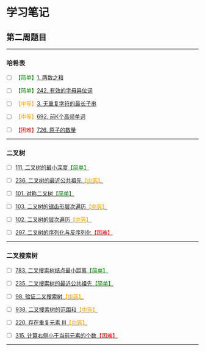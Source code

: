 # 学习笔记

## 第二周题目
---
### 哈希表
* [ ] <font color="green">【简单】</font>[1. 两数之和 ](https://leetcode-cn.com/problems/two-sum/)

* [ ] <font color=green>【简单】</font>[242. 有效的字母异位词](https://leetcode-cn.com/problems/valid-anagram/)

* [ ] <font color=orange>【中等】</font>[3. 无重复字符的最长子串](https://leetcode-cn.com/problems/longest-substring-without-repeating-characters)

* [ ] <font color=orange>【中等】</font>[692. 前K个高频单词](https://leetcode-cn.com/problems/top-k-frequent-words)

* [ ] <font color=red>【困难】</font>[726. 原子的数量](https://leetcode-cn.com/problems/number-of-atoms/)

---

### 二叉树
* [ ] [111. 二叉树的最小深度<font color=green>【简单】</font>](https://leetcode-cn.com/problems/minimum-depth-of-binary-tree/)

* [ ] [236. 二叉树的最近公共祖先<font color=orange>【中等】</font>](https://leetcode-cn.com/problems/lowest-common-ancestor-of-a-binary-tree/)

* [ ] [101. 对称二叉树<font color=green>【简单】</font>](https://leetcode-cn.com/problems/symmetric-tree/)

* [ ] [103. 二叉树的锯齿形层次遍历<font color=orange>【中等】</font>](https://leetcode-cn.com/problems/binary-tree-zigzag-level-order-traversal/)

* [ ] [102. 二叉树的层次遍历<font color=orange>【中等】</font>](https://leetcode-cn.com/problems/binary-tree-level-order-traversal/)

* [ ] [297. 二叉树的序列化与反序列化<font color=red>【困难】</font>](https://leetcode-cn.com/problems/serialize-and-deserialize-binary-tree/)


---

### 二叉搜索树
* [ ] [783. 二叉搜索树结点最小距离<font color=green>【简单】</font>](https://leetcode-cn.com/problems/minimum-distance-between-bst-nodes/)

* [ ] [235. 二叉搜索树的最近公共祖先<font color=green>【简单】</font>](https://leetcode-cn.com/problems/lowest-common-ancestor-of-a-binary-search-tree/)

* [ ] [98. 验证二叉搜索树<font color=orange>【中等】</font>](https://leetcode-cn.com/problems/validate-binary-search-tree/)

* [ ] [938. 二叉搜索树的范围和<font color=orange>【中等】</font>](https://leetcode-cn.com/problems/range-sum-of-bst/)

* [ ] [220. 存在重复元素 III<font color=orange>【中等】</font>](https://leetcode-cn.com/problems/contains-duplicate-iii/)

* [ ] [315. 计算右侧小于当前元素的个数<font color=red>【困难】</font>](https://leetcode-cn.com/problems/count-of-smaller-numbers-after-self/)


---